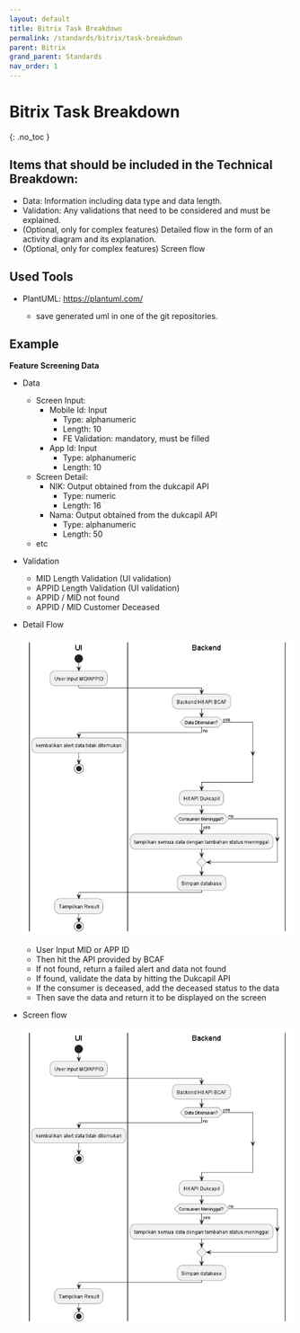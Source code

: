 ```yaml
---
layout: default
title: Bitrix Task Breakdown
permalink: /standards/bitrix/task-breakdown
parent: Bitrix
grand_parent: Standards
nav_order: 1
---
```


# Bitrix Task Breakdown
{: .no_toc }

## Items that should be included in the Technical Breakdown:

- Data: Information including data type and data length.
- Validation: Any validations that need to be considered and must be explained.
- (Optional, only for complex features) Detailed flow in the form of an activity diagram and its explanation.
- (Optional, only for complex features) Screen flow

## Used Tools

- PlantUML: https://plantuml.com/
  
  - save generated uml in one of the git repositories.



## Example

**Feature Screening Data**

- Data
  - Screen Input: 
    - Mobile Id: Input 
      - Type: alphanumeric 
      - Length: 10 
      - FE Validation: mandatory, must be filled
    - App Id: Input 
      - Type: alphanumeric 
      - Length: 10 
  - Screen Detail: 
    - NIK: Output obtained from the dukcapil API
      - Type: numeric 
      - Length: 16 
    - Nama: Output obtained from the dukcapil API
      - Type: alphanumeric 
      - Length: 50 
  - etc
- Validation
  - MID Length Validation (UI validation)
  - APPID Length Validation (UI validation)
  - APPID / MID not found
  - APPID / MID Customer Deceased
- Detail Flow
  
  ![image](https://github.com/PT-Akar-Inti-Teknologi/ait_development_standard_assets/blob/main/Bitrix/Breakdown/1.png?raw=true)

  - User Input MID or APP ID
  - Then hit the API provided by BCAF
  - If not found, return a failed alert and data not found
  - If found, validate the data by hitting the Dukcapil API
  - If the consumer is deceased, add the deceased status to the data
  - Then save the data and return it to be displayed on the screen
- Screen flow 

  ![image](https://github.com/PT-Akar-Inti-Teknologi/ait_development_standard_assets/blob/main/Bitrix/Breakdown/1.png?raw=true)

